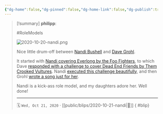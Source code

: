 ```yaml
---
{"dg-home":false,"dg-pinned":false,"dg-home-link":false,"dg-publish":true,"type":"blip","created-date":"2020-10-21T00:00:00","disabled rules":["yaml-title","yaml-title-alias","file-name-heading"],"title":"philipp @ 2020-10-21","dg-permalink":"2020/10/21/nandi/","updated-date":"2025-05-01T10:51:04","dg-path":"blips/2020-10-21-nandi.md","permalink":"/2020/10/21/nandi/","dgPassFrontmatter":true,"created":"2020-10-21T00:00:00","updated":"2025-05-01T10:51:04"}
---
```


> [!summary] **philipp**:
>
> #RoleModels
>
> ![2020-10-20-nandi.png](/img/user/attachments/2020-10-20-nandi.png)
>
> Nice little drum-off between [Nandi Bushell](https://www.youtube.com/channel/UCbMg1QLaHBzmww35QK-mHEQ) and [Dave Grohl](https://twitter.com/officialdavepag?lang=en).
>
> It started with [Nandi covering Everlong by the Foo Fighters](https://www.youtube.com/watch?v=MRvHI8tgx8A), to which Dave [responded with a challenge to cover Dead End Friends by Them Crooked  Vultures](https://twitter.com/foofighters/status/1299740995538485248). Nandi [executed this challenge beautifully](https://www.youtube.com/watch?v=OZBQW2gE0Ew&list=PL0B-SSjYdybBRF4tbXLAl4WDBhOQbydod&index=3), and then Grohl [wrote a song just for her](https://twitter.com/foofighters/status/1305517568946438144).
>
> Nandi is a kick-ass role model, and my daughters adore her. Well done!
> - - -
>
> 🗓️ `Wed, Oct 21, 2020` · [[public/blips/2020-10-21-nandi\|🔗]]
{ #blip}

